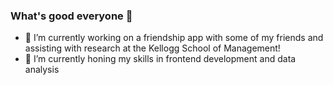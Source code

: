 ### What's good everyone 👋

- 🔭 I’m currently working on a friendship app with some of my friends and assisting with research at the Kellogg School of Management!
- 🌱 I’m currently honing my skills in frontend development and data analysis
<!--
**adamc951/adamc951** is a ✨ _special_ ✨ repository because its `README.md` (this file) appears on your GitHub profile.

Here are some ideas to get you started:

- 🔭 I’m currently working on a friendship app with some of my friends!
- 🌱 I’m currently learning swift and R
- 👯 I’m looking to collaborate on ...
- 🤔 I’m looking for help with ...
- 💬 Ask me about ...
- 📫 How to reach me: ...
- 😄 Pronouns: ...
- ⚡ Fun fact: ...
-->
